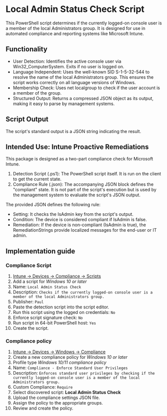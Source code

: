 # Local Admin Status Check Script

This PowerShell script determines if the currently logged-on console user is a member of the local Administrators group. It is designed for use in automated compliance and reporting systems like Microsoft Intune.

## Functionality

- User Detection: Identifies the active console user via Win32_ComputerSystem. Exits if no user is logged on.
- Language Independent: Uses the well-known SID S-1-5-32-544 to resolve the name of the local Administrators group. This ensures the script works correctly on all language versions of Windows.
- Membership Check: Uses net localgroup to check if the user account is a member of the group.
- Structured Output: Returns a compressed JSON object as its output, making it easy to parse by management systems.

## Script Output

The script's standard output is a JSON string indicating the result.

## Intended Use: Intune Proactive Remediations

This package is designed as a two-part compliance check for Microsoft Intune.

1. Detection Script (.ps1): The PowerShell script itself. It is run on the client to get the current state.
2. Compliance Rule (.json): The accompanying JSON block defines the "compliant" state. It is not part of the script's execution but is used by the management system to evaluate the script's JSON output.

The provided JSON defines the following rule:

- Setting: It checks the IsAdmin key from the script's output.
- Condition: The device is considered compliant if IsAdmin is false.
- Remediation: If the device is non-compliant (IsAdmin is true), the RemediationStrings provide localized messages for the end-user or IT admin.

## Implementation guide

### Compliance Script

1. [Intune -> Devices -> Compliance -> Scripts](https://intune.microsoft.com/#view/Microsoft_Intune_DeviceSettings/DevicesMenu/~/compliance)
2. Add a script for _Windows 10 or later_
3. Name: `Local Admin Status Check`
4. Description: `Checks if the currently logged-on console user is a member of the local Administrators group.`
5. Publisher: `Paul`
6. Paste the detection script into the script editor.
7. Run this script using the logged on credentials: `No`
8. Enforce script signature check: `No`
9. Run script in 64-bit PowerShell host: `Yes`
10. Create the script.

### Compliance policy

1. [Intune -> Devices -> Windows -> Compliance](https://intune.microsoft.com/#view/Microsoft_Intune_DeviceSettings/DevicesWindowsMenu/~/compliance)
2. Create a new compliance policy for _Windows 10 or later_
3. Profile type _Windows 10/11 compliance policy_
4. Name: `Compliance - Enforce Standard User Privileges`
5. Description: `Enforces standard user privileges by checking if the currently logged-on console user is a member of the local Administrators group.`
6. Custom Compliance: `Require`
7. Select discovered script: **Local Admin Status Check**
8. Upload the compliance settings JSON file.
9. Assign the policy to the appropriate groups.
10. Review and create the policy.
